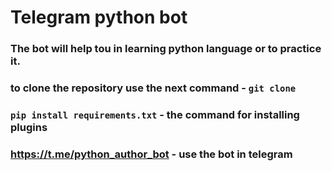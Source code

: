 # Telegram python bot
### The bot will help tou in learning python language or to practice it.
### to clone the repository use the next command - ```git clone```
### ```pip install requirements.txt``` - the command for installing plugins
### https://t.me/python_author_bot - use the bot in telegram

